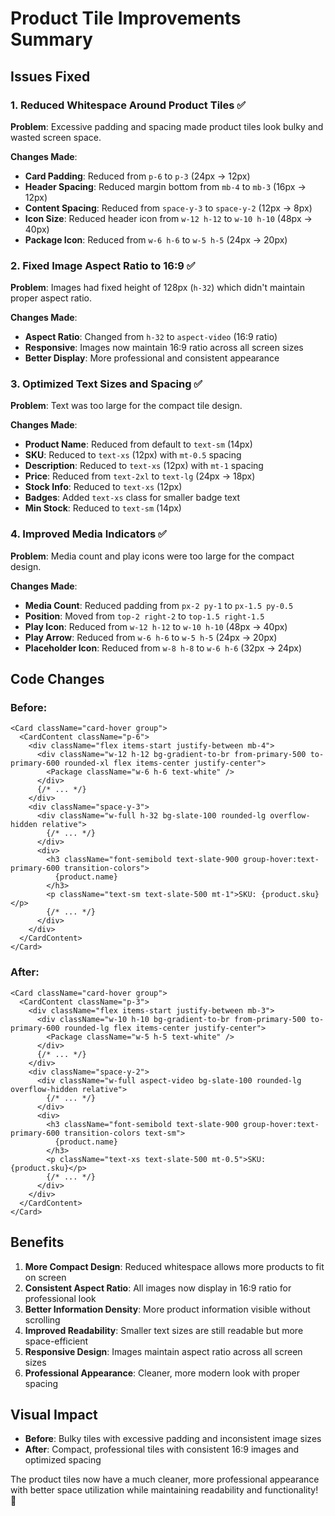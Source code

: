# Product Tile Improvements Summary

## Issues Fixed

### 1. Reduced Whitespace Around Product Tiles ✅
**Problem**: Excessive padding and spacing made product tiles look bulky and wasted screen space.

**Changes Made**:
- **Card Padding**: Reduced from `p-6` to `p-3` (24px → 12px)
- **Header Spacing**: Reduced margin bottom from `mb-4` to `mb-3` (16px → 12px)
- **Content Spacing**: Reduced from `space-y-3` to `space-y-2` (12px → 8px)
- **Icon Size**: Reduced header icon from `w-12 h-12` to `w-10 h-10` (48px → 40px)
- **Package Icon**: Reduced from `w-6 h-6` to `w-5 h-5` (24px → 20px)

### 2. Fixed Image Aspect Ratio to 16:9 ✅
**Problem**: Images had fixed height of 128px (`h-32`) which didn't maintain proper aspect ratio.

**Changes Made**:
- **Aspect Ratio**: Changed from `h-32` to `aspect-video` (16:9 ratio)
- **Responsive**: Images now maintain 16:9 ratio across all screen sizes
- **Better Display**: More professional and consistent appearance

### 3. Optimized Text Sizes and Spacing ✅
**Problem**: Text was too large for the compact tile design.

**Changes Made**:
- **Product Name**: Reduced from default to `text-sm` (14px)
- **SKU**: Reduced to `text-xs` (12px) with `mt-0.5` spacing
- **Description**: Reduced to `text-xs` (12px) with `mt-1` spacing
- **Price**: Reduced from `text-2xl` to `text-lg` (24px → 18px)
- **Stock Info**: Reduced to `text-xs` (12px)
- **Badges**: Added `text-xs` class for smaller badge text
- **Min Stock**: Reduced to `text-sm` (14px)

### 4. Improved Media Indicators ✅
**Problem**: Media count and play icons were too large for the compact design.

**Changes Made**:
- **Media Count**: Reduced padding from `px-2 py-1` to `px-1.5 py-0.5`
- **Position**: Moved from `top-2 right-2` to `top-1.5 right-1.5`
- **Play Icon**: Reduced from `w-12 h-12` to `w-10 h-10` (48px → 40px)
- **Play Arrow**: Reduced from `w-6 h-6` to `w-5 h-5` (24px → 20px)
- **Placeholder Icon**: Reduced from `w-8 h-8` to `w-6 h-6` (32px → 24px)

## Code Changes

### Before:
```tsx
<Card className="card-hover group">
  <CardContent className="p-6">
    <div className="flex items-start justify-between mb-4">
      <div className="w-12 h-12 bg-gradient-to-br from-primary-500 to-primary-600 rounded-xl flex items-center justify-center">
        <Package className="w-6 h-6 text-white" />
      </div>
      {/* ... */}
    </div>
    <div className="space-y-3">
      <div className="w-full h-32 bg-slate-100 rounded-lg overflow-hidden relative">
        {/* ... */}
      </div>
      <div>
        <h3 className="font-semibold text-slate-900 group-hover:text-primary-600 transition-colors">
          {product.name}
        </h3>
        <p className="text-sm text-slate-500 mt-1">SKU: {product.sku}</p>
        {/* ... */}
      </div>
    </div>
  </CardContent>
</Card>
```

### After:
```tsx
<Card className="card-hover group">
  <CardContent className="p-3">
    <div className="flex items-start justify-between mb-3">
      <div className="w-10 h-10 bg-gradient-to-br from-primary-500 to-primary-600 rounded-lg flex items-center justify-center">
        <Package className="w-5 h-5 text-white" />
      </div>
      {/* ... */}
    </div>
    <div className="space-y-2">
      <div className="w-full aspect-video bg-slate-100 rounded-lg overflow-hidden relative">
        {/* ... */}
      </div>
      <div>
        <h3 className="font-semibold text-slate-900 group-hover:text-primary-600 transition-colors text-sm">
          {product.name}
        </h3>
        <p className="text-xs text-slate-500 mt-0.5">SKU: {product.sku}</p>
        {/* ... */}
      </div>
    </div>
  </CardContent>
</Card>
```

## Benefits

1. **More Compact Design**: Reduced whitespace allows more products to fit on screen
2. **Consistent Aspect Ratio**: All images now display in 16:9 ratio for professional look
3. **Better Information Density**: More product information visible without scrolling
4. **Improved Readability**: Smaller text sizes are still readable but more space-efficient
5. **Responsive Design**: Images maintain aspect ratio across all screen sizes
6. **Professional Appearance**: Cleaner, more modern look with proper spacing

## Visual Impact

- **Before**: Bulky tiles with excessive padding and inconsistent image sizes
- **After**: Compact, professional tiles with consistent 16:9 images and optimized spacing

The product tiles now have a much cleaner, more professional appearance with better space utilization while maintaining readability and functionality! 🎉
